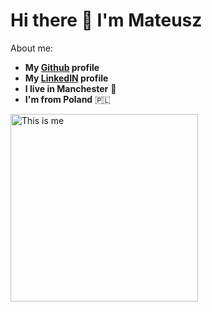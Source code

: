 # Hi there 👋 I'm Mateusz

About me:

- **My [Github](https://github.com/MateuszSmyl) profile**
- **My [LinkedIN](https://www.linkedin.com/in/mateusz-smyl/) profile**
- **I live in Manchester** :city_sunrise:
- **I'm from Poland** :poland: 

<img src="https://media.licdn.com/dms/image/D4E03AQH7vG58SM_Gsg/profile-displayphoto-shrink_800_800/0/1681568788060?e=1692835200&v=beta&t=YSHzFHADzbDamWEhg-8DRFna9W6GbAW0TlhWDS0j3L4" alt="This is me" width="300" height="300">


<!--
**MateuszSmyl/MateuszSmyl** is a ✨ _special_ ✨ repository because its `README.md` (this file) appears on your GitHub profile.

Here are some ideas to get you started:

- 🔭 I’m currently working on ...
- 🌱 I’m currently learning ...
- 👯 I’m looking to collaborate on ...
- 🤔 I’m looking for help with ...
- 💬 Ask me about ...
- 📫 How to reach me: ...
- 😄 Pronouns: ...
- ⚡ Fun fact: ...
-->
